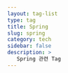 ```yaml
---
layout: tag-list
type: tag
title: Spring
slug: spring
category: tech
sidebar: false
description: >
   Spring 관련 Tag
---
```

